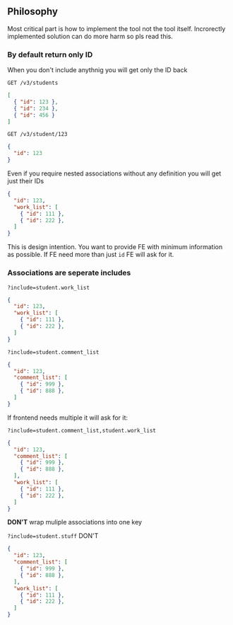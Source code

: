 ## Philosophy

Most critical part is how to implement the tool not the tool itself.
Incrorectly implemented solution can do more harm so pls read this.


### By default return only ID


When you don't include anythnig you will get only the ID back


`GET /v3/students`

```json
[
  { "id": 123 },
  { "id": 234 },
  { "id": 456 }
]
```


`GET /v3/student/123`

```json
{
  "id": 123
}
```

Even if you require nested associations without any definition you will
get just their IDs

```json
{
  "id": 123,
  "work_list": [
    { "id": 111 },
    { "id": 222 },
  ]
}
```

This is design intention. You want to provide FE with minimum
information as possible. If FE need more than just `id` FE will ask
for it.



### Associations are seperate includes


`?include=student.work_list`

```json
{
  "id": 123,
  "work_list": [
    { "id": 111 },
    { "id": 222 },
  ]
}
```


`?include=student.comment_list`

```json
{
  "id": 123,
  "comment_list": [
    { "id": 999 },
    { "id": 888 },
  ]
}
```

If frontend needs multiple it will ask for it:

`?include=student.comment_list,student.work_list`

```json
{
  "id": 123,
  "comment_list": [
    { "id": 999 },
    { "id": 888 },
  ],
  "work_list": [
    { "id": 111 },
    { "id": 222 },
  ]
}
```

**DON'T** wrap muliple associations into one key


`?include=student.stuff`  DON'T

```json
{
  "id": 123,
  "comment_list": [
    { "id": 999 },
    { "id": 888 },
  ],
  "work_list": [
    { "id": 111 },
    { "id": 222 },
  ]
}
```


